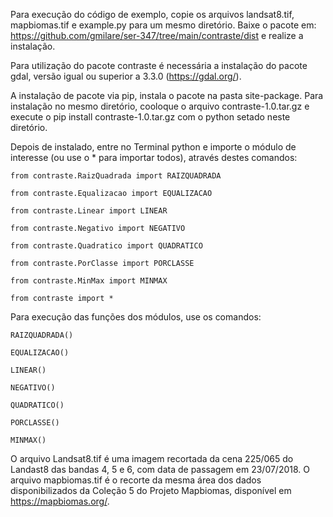 Para execução do código de exemplo, copie os arquivos landsat8.tif, mapbiomas.tif e example.py para um mesmo diretório. Baixe o pacote em: https://github.com/gmilare/ser-347/tree/main/contraste/dist e realize a instalação.

Para utilização do pacote contraste é necessária a instalação do pacote gdal, versão igual ou superior a 3.3.0 (https://gdal.org/).

A instalação de pacote via pip, instala o pacote na pasta site-package. Para instalação no mesmo diretório, cooloque o arquivo contraste-1.0.tar.gz e execute o pip install contraste-1.0.tar.gz com o python setado neste diretório.

Depois de instalado, entre no Terminal python e importe o módulo de interesse (ou use o * para importar todos), através destes comandos:

    from contraste.RaizQuadrada import RAIZQUADRADA

    from contraste.Equalizacao import EQUALIZACAO

    from contraste.Linear import LINEAR

    from contraste.Negativo import NEGATIVO

    from contraste.Quadratico import QUADRATICO

    from contraste.PorClasse import PORCLASSE

    from contraste.MinMax import MINMAX

    from contraste import *

Para execução das funções dos módulos, use os comandos:

    RAIZQUADRADA()
  
    EQUALIZACAO()
  
    LINEAR()
  
    NEGATIVO()
  
    QUADRATICO()
  
    PORCLASSE()
  
    MINMAX()
  

O arquivo Landsat8.tif é uma imagem recortada da cena 225/065 do Landast8 das bandas 4, 5 e 6, com data de passagem em 23/07/2018. O arquivo mapbiomas.tif é o recorte da mesma área dos dados disponibilizados da Coleção 5 do Projeto Mapbiomas, disponível em https://mapbiomas.org/.
